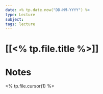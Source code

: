 ```yaml
---
date: <% tp.date.now("DD-MM-YYYY") %>
type: Lecture
subject: 
tags: lecture
---
```

# [[<% tp.file.title %>]]

# Notes

<% tp.file.cursor(1) %>


